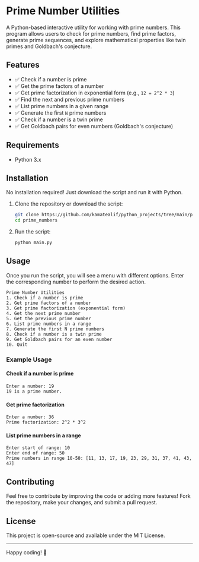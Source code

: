 # Prime Number Utilities

A Python-based interactive utility for working with prime numbers. This program allows users to check for prime numbers, find prime factors, generate prime sequences, and explore mathematical properties like twin primes and Goldbach's conjecture.

## Features

- ✅ Check if a number is prime
- ✅ Get the prime factors of a number
- ✅ Get prime factorization in exponential form (e.g., `12 = 2^2 * 3`)
- ✅ Find the next and previous prime numbers
- ✅ List prime numbers in a given range
- ✅ Generate the first `N` prime numbers
- ✅ Check if a number is a twin prime
- ✅ Get Goldbach pairs for even numbers (Goldbach's conjecture)

## Requirements

- Python 3.x

## Installation

No installation required! Just download the script and run it with Python.

1. Clone the repository or download the script:
   ```sh
   git clone https://github.com/kamatealif/python_projects/tree/main/prime_numbers
   cd prime_numbers
   ```

2. Run the script:
   ```sh
   python main.py
   ```

## Usage

Once you run the script, you will see a menu with different options. Enter the corresponding number to perform the desired action.

```
Prime Number Utilities
1. Check if a number is prime
2. Get prime factors of a number
3. Get prime factorization (exponential form)
4. Get the next prime number
5. Get the previous prime number
6. List prime numbers in a range
7. Generate the first N prime numbers
8. Check if a number is a twin prime
9. Get Goldbach pairs for an even number
10. Quit
```

### Example Usage
#### Check if a number is prime
```
Enter a number: 19
19 is a prime number.
```

#### Get prime factorization
```
Enter a number: 36
Prime factorization: 2^2 * 3^2
```

#### List prime numbers in a range
```
Enter start of range: 10
Enter end of range: 50
Prime numbers in range 10-50: [11, 13, 17, 19, 23, 29, 31, 37, 41, 43, 47]
```

## Contributing
Feel free to contribute by improving the code or adding more features! Fork the repository, make your changes, and submit a pull request.

## License
This project is open-source and available under the MIT License.

---
Happy coding! 🚀


